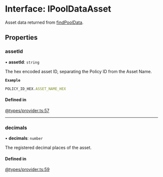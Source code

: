 # Interface: IPoolDataAsset

Asset data returned from [findPoolData](IProviderClass.md#findpooldata).

## Properties

### assetId

• **assetId**: `string`

The hex encoded asset ID, separating the Policy ID from the Asset Name.

**`Example`**

```ts
POLICY_ID_HEX.ASSET_NAME_HEX
```

#### Defined in

[@types/provider.ts:57](https://github.com/SundaeSwap-finance/sundae-sdk/blob/4629b39/packages/core/src/@types/provider.ts#L57)

___

### decimals

• **decimals**: `number`

The registered decimal places of the asset.

#### Defined in

[@types/provider.ts:59](https://github.com/SundaeSwap-finance/sundae-sdk/blob/4629b39/packages/core/src/@types/provider.ts#L59)
